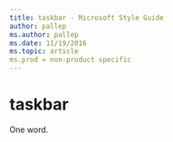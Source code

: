 ```yaml
---
title: taskbar - Microsoft Style Guide
author: pallep
ms.author: pallep
ms.date: 11/19/2016
ms.topic: article
ms.prod = non-product specific
---
```


# taskbar

One word.

